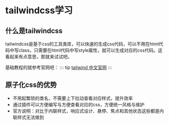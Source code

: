 # tailwindcss学习

## 什么是tailwindcss

tailwindcss是基于css的工具类库，可以快速的生成css代码，可以不用在html代码中写class，只需要在html代码中写style属性，就可以生成对应的css代码。这看起来有点意思，那就来试试吧。

基础教程的就参考官网吧：
::: tip
[tailwind 中文官网](https://tailwind.nodejs.cn/)
:::

## 原子化css的优势

- 不用起繁琐的类名，不需要上下拉动查看对应样式，提升效率
- 通过插件可以方便编写与方便查看对应的css，方便统一风格与维护
- 官方说明：对比于内联样式，响应式设计、悬停、焦点和其他状态这些都是内联样式无法做到
